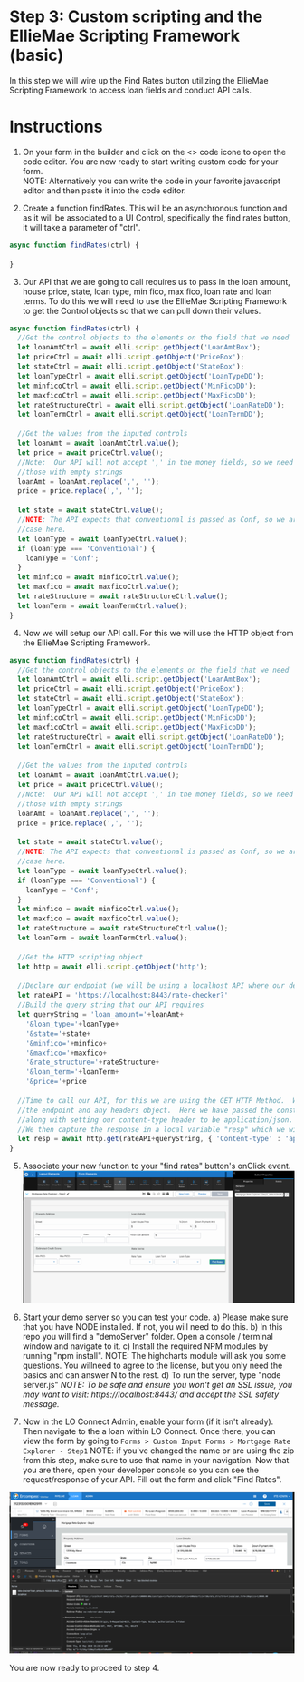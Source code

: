# Step 3: Custom scripting and the EllieMae Scripting Framework (basic)
In this step we will wire up the Find Rates button utilizing the EllieMae Scripting Framework to access loan fields and conduct API calls.

# Instructions
1. On your form in the builder and click on the <> code icone to open the code editor.  You are now ready to start writing custom code for your form.  
NOTE: Alternatively you can write the code in your favorite javascript editor and then paste it into the code editor.


2. Create a function findRates.  This will be an asynchronous function and as it will be associated to a UI Control, specifically the find rates button, it will take a parameter of "ctrl".
```javascript
async function findRates(ctrl) { 

}
```

3. Our API that we are going to call requires us to pass in the loan amount, house price, state, loan type, min fico, max fico, loan rate and loan terms.  To do this we will need to use the EllieMae Scripting Framework to get the Control objects so that we can pull down their values. 

```javascript
async function findRates(ctrl) { 
  //Get the control objects to the elements on the field that we need
  let loanAmtCtrl = await elli.script.getObject('LoanAmtBox');
  let priceCtrl = await elli.script.getObject('PriceBox');
  let stateCtrl = await elli.script.getObject('StateBox');
  let loanTypeCtrl = await elli.script.getObject('LoanTypeDD');
  let minficoCtrl = await elli.script.getObject('MinFicoDD');
  let maxficoCtrl = await elli.script.getObject('MaxFicoDD');
  let rateStructureCtrl = await elli.script.getObject('LoanRateDD');
  let loanTermCtrl = await elli.script.getObject('LoanTermDD');

  //Get the values from the inputed controls  
  let loanAmt = await loanAmtCtrl.value();
  let price = await priceCtrl.value();
  //Note:  Our API will not accept ',' in the money fields, so we need to replace 
  //those with empty strings
  loanAmt = loanAmt.replace(',', '');
  price = price.replace(',', '');
  
  let state = await stateCtrl.value();
  //NOTE: The API expects that conventional is passed as Conf, so we are handling that
  //case here.
  let loanType = await loanTypeCtrl.value();
  if (loanType === 'Conventional') {
    loanType = 'Conf';
  }
  let minfico = await minficoCtrl.value();
  let maxfico = await maxficoCtrl.value();
  let rateStructure = await rateStructureCtrl.value();
  let loanTerm = await loanTermCtrl.value();
}
```

4. Now we will setup our API call.  For this we will use the HTTP object from the EllieMae Scripting Framework.
```javascript
async function findRates(ctrl) { 
  //Get the control objects to the elements on the field that we need
  let loanAmtCtrl = await elli.script.getObject('LoanAmtBox');
  let priceCtrl = await elli.script.getObject('PriceBox');
  let stateCtrl = await elli.script.getObject('StateBox');
  let loanTypeCtrl = await elli.script.getObject('LoanTypeDD');
  let minficoCtrl = await elli.script.getObject('MinFicoDD');
  let maxficoCtrl = await elli.script.getObject('MaxFicoDD');
  let rateStructureCtrl = await elli.script.getObject('LoanRateDD');
  let loanTermCtrl = await elli.script.getObject('LoanTermDD');

  //Get the values from the inputed controls  
  let loanAmt = await loanAmtCtrl.value();
  let price = await priceCtrl.value();
  //Note:  Our API will not accept ',' in the money fields, so we need to replace 
  //those with empty strings
  loanAmt = loanAmt.replace(',', '');
  price = price.replace(',', '');
  
  let state = await stateCtrl.value();
  //NOTE: The API expects that conventional is passed as Conf, so we are handling that
  //case here.
  let loanType = await loanTypeCtrl.value();
  if (loanType === 'Conventional') {
    loanType = 'Conf';
  }
  let minfico = await minficoCtrl.value();
  let maxfico = await maxficoCtrl.value();
  let rateStructure = await rateStructureCtrl.value();
  let loanTerm = await loanTermCtrl.value();

  //Get the HTTP scripting object  
  let http = await elli.script.getObject('http');
  
  //Declare our endpoint (we will be using a localhost API where our demoServer will be running)
  let rateAPI = 'https://localhost:8443/rate-checker?'
  //Build the query string that our API requires
  let queryString = 'loan_amount='+loanAmt+
    '&loan_type='+loanType+
    '&state='+state+
    '&minfico='+minfico+
    '&maxfico='+maxfico+
    '&rate_structure='+rateStructure+
    '&loan_term='+loanTerm+
    '&price='+price

  //Time to call our API, for this we are using the GET HTTP Method.  Which requires us to pass in 
  //the endpoint and any headers object.  Here we have passed the constructed API Endpoint + query params
  //along with setting our content-type header to be application/json.  
  //We then capture the response in a local variable "resp" which we will use later.
  let resp = await http.get(rateAPI+queryString, { 'Content-type' : 'application/json' });
}
```

5. Associate your new function to your "find rates" button's onClick event.
![Alt text](./step3.png?raw=true)

6. Start your demo server so you can test your code.
	a) Please make sure that you have NODE installed.  If not, you will need to do this.
	b) In this repo you will find a "demoServer" folder.  Open a console / terminal window and navigate to it.
	c) Install the required NPM modules by running "npm install".  NOTE:  The highcharts module will ask you some questions.  You willneed to agree to the license, but you only need the basics and can answer N to the rest.
	d) To run the server, type "node server.js"
*NOTE: To be safe and ensure you won't get an SSL issue, you may want to visit: https://localhost:8443/ and accept the SSL safety message.*

7. Now in the LO Connect Admin, enable your form (if it isn't already).  Then navigate to the a loan within LO Connect.  Once there, you can view the form by going to `Forms > Custom Input Forms > Mortgage Rate Explorer - Step1` NOTE: if you've changed the name or are using the zip from this step, make sure to use that name in your navigation.  Now that you are there, open your developer console so you can see the request/response of your API.  Fill out the form and click "Find Rates".

![Alt text](./step3.7.png?raw=true)

You are now ready to proceed to step 4.
